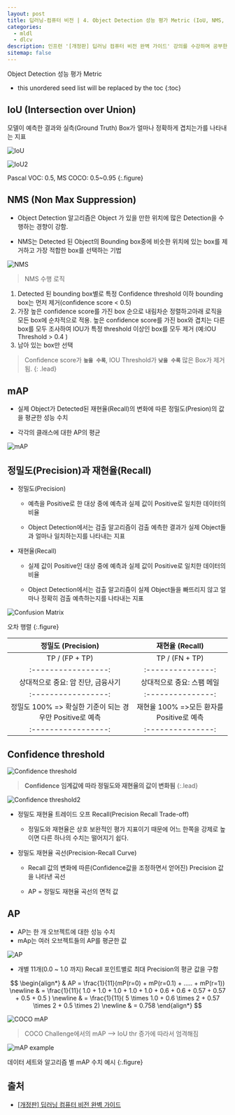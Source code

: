 ```yaml
---
layout: post
title: 딥러닝-컴퓨터 비전 | 4. Object Detection 성능 평가 Metric (IoU, NMS, mAP)
categories: 
  - mldl
  - dlcv
description: 인프런 '[개정판] 딥러닝 컴퓨터 비전 완벽 가이드' 강의를 수강하며 공부한 내용을 정리한 글입니다.
sitemap: false
---
```


Object Detection 성능 평가 Metric 

* this unordered seed list will be replaced by the toc
{:toc}

## IoU (Intersection over Union)

모델이 예측한 결과와 실측(Ground Truth) Box가 얼마나 정확하게 겹치는가를 나타내는 지표

![IoU](/assets/img/blog/IoU.png)

![IoU2](/assets/img/blog/IoU2.png)

Pascal VOC: 0.5, MS COCO: 0.5~0.95
{:.figure}

## NMS (Non Max Suppression)

- Object Detection 알고리즘은 Object 가 있을 만한 위치에 많은 Detection을 수행하는 경향이 강함. 

- NMS는 Detected 된 Object의 Bounding box중에 비슷한 위치에 있는 box를 제거하고 가장 적합한 box를 선택하는 기법

![NMS](/assets/img/blog/NMS.png)

> NMS 수행 로직
1. Detected 된 bounding box별로 특정 Confidence threshold 이하 bounding box는 먼저 제거(confidence score < 0.5)
2. 가장 높은 confidence score를 가진 box 순으로 내림차순 정렬하고아래 로직을 모든 box에 순차적으로 적용.
높은 confidence score를 가진 box와 겹치는 다른 box를 모두 조사하여 IOU가 특정 threshold 이상인 box를 모두 제거 (예:IOU Threshold > 0.4 )
3. 남아 있는 box만 선택

> Confidence score가 **`높을 수록`**, IOU Threshold가 **`낮을 수록`** 많은 Box가 제거됨.
{: .lead}

## mAP

- 실제 Object가 Detected된 재현율(Recall)의 변화에 따른 정밀도(Presion)의 값을 평균한 성능 수치

- 각각의 클래스에 대한 AP의 평균

![mAP](/assets/img/blog/mAP.png)

## 정밀도(Precision)과 재현율(Recall)

- 정밀도(Precision)

    - 예측을 Positive로 한 대상 중에 예측과 실제 값이 Positive로 일치한 데이터의 비율 

    - Object Detection에서는 검출 알고리즘이 검출 예측한 결과가 실제 Object들과 얼마나 일치하는지를 나타내는 지표

- 재현율(Recall)

    - 실제 값이 Positive인 대상 중에 예측과 실제 값이 Positive로 일치한 데이터의 비율

    - Object Detection에서는 검출 알고리즘이 실제 Object들을 빠뜨리지 않고 얼마나 정확히 검출 예측하는지를 나타내는 지표

![Confusion Matrix](/assets/img/blog/ConfusionMatrix.png)

오차 행렬
{:.figure}

|  **정밀도 (Precision)**                  |        **재현율 (Recall)**       |
|:-----------------:|:---------------:|
|      TP / (FP + TP)          |         TP / (FN + TP)           |
|:-----------------:|:---------------:|
| 상대적으로 중요: 암 진단, 금융사기                |     상대적으로 중요: 스팸 메일                     |
|:-----------------:|:---------------:|
| 정밀도 100% => 확실한 기준이 되는 경우만 Positive로 예측  |  재현율 100% =>모든 환자를 Positive로 예측  |
|:-----------------:|:---------------:|

## Confidence threshold

![Confidence threshold](/assets/img/blog/Confidencethreshold.png)

>**Confidence 임계값에 따라 정밀도와 재현율의 값이 변화됨**
{:.lead}

![Confidence threshold2](/assets/img/blog/Confidencethreshold2.png)

- 정밀도 재현율 트레이드 오프 Recall(Precision Recall Trade-off)
    - 정밀도와 재현율은 상호 보완적인 평가 지표이기 때문에 어느 한쪽을 강제로 높이면 다른 하나의 수치는 떨어지기 쉽다.

- 정밀도 재현율 곡선(Precision-Recall Curve)
    - Recall 값의 변화에 따른(Confidence값을 조정하면서 얻어진) Precision 값을 나타낸 곡선

    - AP = 정밀도 재현율 곡선의 면적 값


## AP

- AP는 한 개 오브젝트에 대한 성능 수치
- mAp는 여러 오브젝트들의 AP를 평균한 값

![AP](/assets/img/blog/AP.png)

- 개별 11개(0.0 ~ 1.0 까지) Recall 포인트별로 최대 Precision의 평균 값을 구함

$$
\begin{align*}
& AP = \frac{1}{11}(mP(r=0) + mP(r=0.1) + ….. + mP(r=1)) \newline
& = \frac{1}{11}( 1.0 + 1.0 + 1.0 + 1.0 + 1.0 + 0.6 + 0.6 + 0.57 + 0.57 + 0.5 + 0.5 ) \newline
& = \frac{1}{11}( 5 \times 1.0 + 0.6 \times 2 + 0.57 \times 2 + 0.5 \times 2) \newline
& = 0.758
\end{align*}
$$

![COCO mAP](/assets/img/blog/COCOmAP.png)

>COCO Challenge에서의 mAP --> IoU thr 증가에 따라서 엄격해짐


![mAP example](/assets/img/blog/mAPex.png)

데이터 세트와 알고리즘 별 mAP 수치 예시
{:.figure}

## 출처

- [[개정판] 딥러닝 컴퓨터 비전 완벽 가이드](https://www.inflearn.com/course/%EB%94%A5%EB%9F%AC%EB%8B%9D-%EC%BB%B4%ED%93%A8%ED%84%B0%EB%B9%84%EC%A0%84-%EC%99%84%EB%B2%BD%EA%B0%80%EC%9D%B4%EB%93%9C)